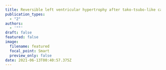```yaml
---
title: Reversible left ventricular hypertrophy after tako-tsubo-like cardiomyopathy
publication_types:
  - "2"
authors:
  - '""'
draft: false
featured: false
image:
  filename: featured
  focal_point: Smart
  preview_only: false
date: 2021-06-13T00:40:57.375Z
---
```

